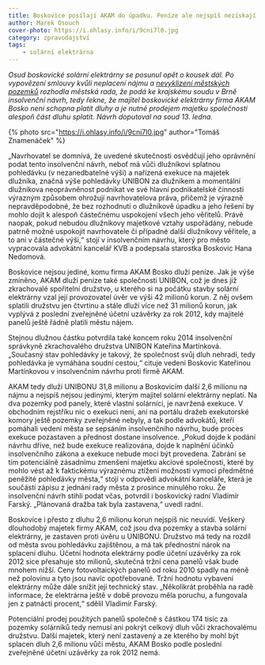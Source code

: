 ```yaml
---
title: Boskovice posílají AKAM do úpadku. Peníze ale nejspíš nezískají
author: Marek Osouch
cover-photo: https://i.ohlasy.info/i/9cni7l0.jpg
category: zpravodajství
tags:
    - solární elektrárna
---
```


*Osud boskovické solární elektrárny se posunul opět o kousek dál. Po vypovězení smlouvy kvůli neplacení nájmu a [nevyklizení městských pozemků](/clanky/2015/08/solary-po-vypovedi.html) rozhodla městská rada, že podá ke krajskému soudu v Brně insolvenční návrh, tedy řekne, že majitel boskovické elektrárny firma AKAM Bosko není schopna platit dluhy a je nutné prodejem majetku společnosti alespoň část dluhu splatit. Návrh doputoval na soud 13. ledna.*

{% photo src="https://i.ohlasy.info/i/9cni7l0.jpg" author="Tomáš Znamenáček" %}

„Navrhovatel se domnívá, že uvedené skutečnosti osvědčují jeho oprávnění podat tento insolvenční návrh, neboť má vůči dlužníkovi splatnou pohledávku (v nezanedbatelné výši) a nařízená exekuce na majetek dlužníka, značná výše pohledávky UNIBON za dlužníkem a momentální dlužníkova neoprávněnost podnikat ve své hlavní podnikatelské činnosti výrazným způsobem ohrožují navrhovatelova práva, přičemž je výrazně nepravděpodobné, že bez rozhodnutí o dlužníkově úpadku a jeho řešení by mohlo dojít k alespoň částečnému uspokojení všech jeho věřitelů. Právě naopak, pokud nebudou dlužníkovy majetkové vztahy uspořádány, nebude patrně možné uspokojit navrhovatele či případné další dlužníkovy věřitele, a to ani v částečné výši,“ stojí v insolvenčním návrhu, který pro město vypracovala advokátní kancelář KVB a podepsala starostka Boskovic Hana Nedomová.

Boskovice nejsou jediné, komu firma AKAM Bosko dluží peníze. Jak je výše zmíněno, AKAM dluží peníze také společnosti UNIBON, což je dnes již zkrachovalé spořitelní družstvo, u kterého si na počátku stavby solární elektrárny vzal její provozovatel úvěr ve výši 42 milionů korun. Z něj ovšem splatili družstvu jen čtvrtinu a stále dluží více než 31 milionů korun, jak vyplývá z poslední zveřejněné účetní uzávěrky za rok 2012, kdy majitelé panelů ještě řádně platili městu nájem.

Stejnou dlužnou částku potvrdila také koncem roku 2014 insolvenční správkyně zkrachovalého družstva UNIBON Kateřina Martínková. „Současný stav pohledávky je takový, že společnost svůj dluh nehradí, tedy pohledávka je vymáhána soudní cestou,“ cituje vedení Boskovic Kateřinou Martínkovou v insolvenčním návrhu proti firmě AKAM.

AKAM tedy dluží UNIBONU 31,8 milionu a Boskovicím další 2,6 milionu na nájmu a nejspíš nejsou jedinými, kterým majitel solární elektrárny neplatí. Na dva pozemky pod panely, které vlastní solárníci, je navržená exekuce. V obchodním rejstříku nic o exekuci není, ani na portálu dražeb exekutorské komory ještě pozemky zveřejněné nebyly, a tak podle advokátů, kteří pomáhali vedení města se sepsáním insolvenčního návrhu, bude proces exekuce pozastaven a přednost dostane insolvence. „Pokud dojde k podání návrhu dříve, než bude exekuce realizována, dojde k naplnění účinků insolvenčního zákona a exekuce nebude moci být provedena. Zabrání se tím potenciálně zásadnímu zmenšení majetku akciové společnosti, které by mohlo vést až k faktickému výraznému ztížení možnosti vymoci předmětné peněžité pohledávky města,“ stojí v odpovědi advokátní kanceláře, která je součástí zápisu z jednání rady města z prosince minulého roku. Že insolvenční návrh stihli podat včas, potvrdil i boskovický radní Vladimír Farský. „Plánovaná dražba tak byla zastavena,“ uvedl radní.

Boskovice i přesto z dluhu 2,6 milionu korun nejspíš nic neuvidí. Veškerý dlouhodobý majetek firmy AKAM, což jsou dva pozemky a stavba solární elektrárny, je zastaven proti úvěru u UNIBONU. Družstvo má tedy na rozdíl od města svou pohledávku zajištěnou, a má tak přednostní nárok na splacení dluhu. Účetní hodnota elektrárny podle účetní uzávěrky za rok 2012 sice přesahuje sto milionů, skutečná tržní cena panelů však bude mnohem nižší. Ceny fotovoltaických panelů od roku 2010 spadly na méně než polovinu a tyto jsou navíc opotřebované. Tržní hodnotu vybavení elektrárny může dále snížit její technický stav. „Několikrát proběhla na radě informace, že elektrárna ještě v době provozu měla poruchu, a fungovala jen z patnácti procent,“ sdělil Vladimír Farský. 

Potenciální prodej použitých panelů společně s částkou 174 tisíc za pozemky solárníků tedy nemusí ani pokrýt celkový dluh vůči zkrachovalému družstvu. Další majetek, který není zastavený a ze kterého by mohl být splacen dluh 2,6 milionu vůči městu, AKAM Bosko podle poslední zveřejněné účetní uzávěrky za rok 2012 nemá.

